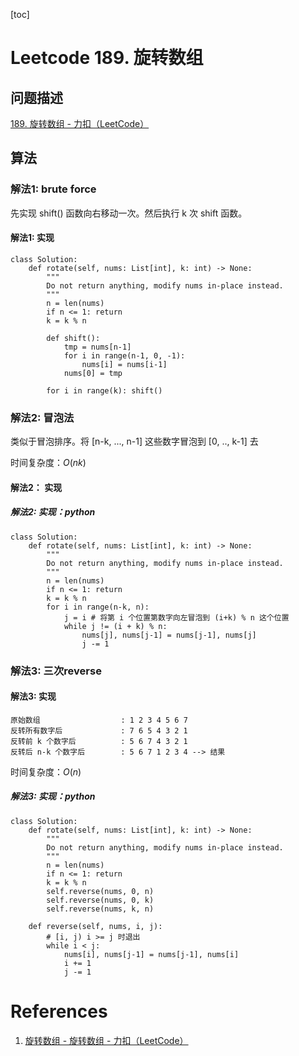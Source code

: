 [toc]

# Leetcode 189. 旋转数组

## 问题描述

[189. 旋转数组 - 力扣（LeetCode）](https://leetcode-cn.com/problems/rotate-array/)

## 算法

### 解法1:  brute force

先实现 shift() 函数向右移动一次。然后执行 k 次 shift 函数。

#### 解法1: 实现

```
class Solution:
    def rotate(self, nums: List[int], k: int) -> None:
        """
        Do not return anything, modify nums in-place instead.
        """
        n = len(nums)
        if n <= 1: return
        k = k % n

        def shift():
            tmp = nums[n-1]
            for i in range(n-1, 0, -1):
                nums[i] = nums[i-1]
            nums[0] = tmp

        for i in range(k): shift()
```

### 解法2: 冒泡法

类似于冒泡排序。将 [n-k, ..., n-1] 这些数字冒泡到 [0, .., k-1] 去

时间复杂度：$O(nk)$

#### 解法2： 实现

##### 解法2: 实现：python

```
class Solution:
    def rotate(self, nums: List[int], k: int) -> None:
        """
        Do not return anything, modify nums in-place instead.
        """
        n = len(nums)
        if n <= 1: return 
        k = k % n
        for i in range(n-k, n):
            j = i # 将第 i 个位置第数字向左冒泡到 (i+k) % n 这个位置
            while j != (i + k) % n:
                nums[j], nums[j-1] = nums[j-1], nums[j]
                j -= 1
```

### 解法3: 三次reverse

#### 解法3: 实现

```
原始数组                  : 1 2 3 4 5 6 7
反转所有数字后             : 7 6 5 4 3 2 1
反转前 k 个数字后          : 5 6 7 4 3 2 1
反转后 n-k 个数字后        : 5 6 7 1 2 3 4 --> 结果
```

时间复杂度：$O(n)$

#####  解法3: 实现：python

```
class Solution:
    def rotate(self, nums: List[int], k: int) -> None:
        """
        Do not return anything, modify nums in-place instead.
        """
        n = len(nums)
        if n <= 1: return 
        k = k % n
        self.reverse(nums, 0, n)
        self.reverse(nums, 0, k)
        self.reverse(nums, k, n)
        
    def reverse(self, nums, i, j):
        # [i, j) i >= j 时退出
        while i < j:
            nums[i], nums[j-1] = nums[j-1], nums[i]
            i += 1
            j -= 1
```

# References
1. [旋转数组 - 旋转数组 - 力扣（LeetCode）](https://leetcode-cn.com/problems/rotate-array/solution/xuan-zhuan-shu-zu-by-leetcode/)

